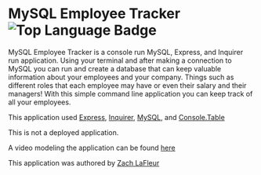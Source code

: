 # MySQL Employee Tracker ![Top Language Badge](https://img.shields.io/github/languages/top/MrCartree/employee-tracker)

MySQL Employee Tracker is a console run MySQL, Express, and Inquirer run application. Using your terminal and after making a connection to MySQL you can run and create a database that can keep valuable information about your employees and your company. Things such as different roles that each employee may have or even their salary and their managers! With this simple command line application you can keep track of all your employees.

This application used [Express](https://www.npmjs.com/package/express), [Inquirer](https://www.npmjs.com/package/inquirer), [MySQL](https://www.npmjs.com/package/mysql), and [Console.Table](https://www.npmjs.com/package/console.table)

This is not a deployed application.

A video modeling the application can be found [here](https://drive.google.com/file/d/1pQOkYsPgtFN5GYE7HmIuYTcNnlwV9W4I/view)

This application was authored by [Zach LaFleur](https://github.com/MrCartree)
